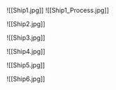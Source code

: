 ![[Ship1.jpg]]
![[Ship1_Process.jpg]]


![[Ship2.jpg]]

![[Ship3.jpg]]

![[Ship4.jpg]]

![[Ship5.jpg]]

![[Ship6.jpg]]